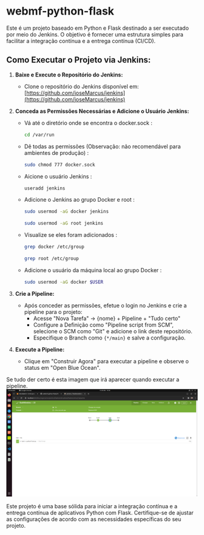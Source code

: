 # webmf-python-flask

Este é um projeto baseado em Python e Flask destinado a ser executado por meio do Jenkins. O objetivo é fornecer uma estrutura simples para facilitar a integração contínua e a entrega contínua (CI/CD).

## Como Executar o Projeto via Jenkins:

1. **Baixe e Execute o Repositório do Jenkins:**
   - Clone o repositório do Jenkins disponível em: [https://github.com/joseMarcus/jenkins](https://github.com/joseMarcus/jenkins)

2. **Conceda as Permissões Necessárias e Adicione o Usuário Jenkins:**
   - Vá até o diretório onde se encontra o docker.sock :
     ```bash
     cd /var/run
     ```
   - Dê todas as permissões (Observação: não recomendável para ambientes de produção) : 
     ```bash
     sudo chmod 777 docker.sock
     ```
   - Aicione o usuário Jenkins :
     ```bash
     useradd jenkins
     ```
   - Adicione o Jenkins ao grupo Docker e root :
     ```bash
     sudo usermod -aG docker jenkins
     ```
     ```bash
     sudo usermod -aG root jenkins
     ```
   - Visualize se eles foram adicionados :
     ```bash
     grep docker /etc/group
     ```
     ```bash
     grep root /etc/group
     ```
   - Adicione o usuário da máquina local ao grupo Docker :
     ```bash
     sudo usermod -aG docker $USER
     ```

3. **Crie a Pipeline:**
   - Após conceder as permissões, efetue o login no Jenkins e crie a pipeline para o projeto:
     - Acesse "Nova Tarefa" -> {nome} + Pipeline + "Tudo certo"
     - Configure a Definição como "Pipeline script from SCM", selecione o SCM como "Git" e adicione o link deste repositório.
     - Especifique o Branch como `{*/main}` e salve a configuração.

4. **Execute a Pipeline:**
   - Clique em "Construir Agora" para executar a pipeline e observe o status em "Open Blue Ocean".
  
Se tudo der certo é esta imagem que irá aparecer quando executar a pipeline.
![Imagem de Exemplo](/Terminal(projeto).png)


Este projeto é uma base sólida para iniciar a integração contínua e a entrega contínua de aplicativos Python com Flask. Certifique-se de ajustar as configurações de acordo com as necessidades específicas do seu projeto.

